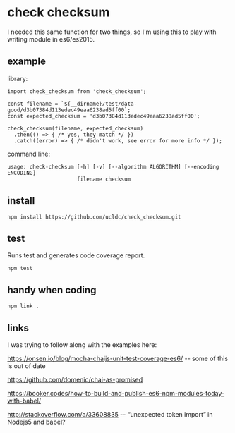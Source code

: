 # check checksum

I needed this same function for two things, so I'm using this to play with 
writing module in es6/es2015.

## example

library:
```es6
import check_checksum from 'check_checksum';

const filename = `${__dirname}/test/data-good/d3b07384d113edec49eaa6238ad5ff00`;
const expected_checksum = 'd3b07384d113edec49eaa6238ad5ff00';

check_checksum(filename, expected_checksum)
  .then(() => { /* yes, they match */ })
  .catch((error) => { /* didn't work, see error for more info */ });

```

command line:
```
usage: check-checksum [-h] [-v] [--algorithm ALGORITHM] [--encoding ENCODING]
                      filename checksum
```

## install

```
npm install https://github.com/ucldc/check_checksum.git
```

## test

Runs test and generates code coverage report.
```
npm test
```


## handy when coding 
```
npm link .
```

## links

I was trying to follow along with the examples here:

https://onsen.io/blog/mocha-chaijs-unit-test-coverage-es6/ -- some of this is out of date

https://github.com/domenic/chai-as-promised

https://booker.codes/how-to-build-and-publish-es6-npm-modules-today-with-babel/

http://stackoverflow.com/a/33608835 -- “unexpected token import” in Nodejs5 and babel?

